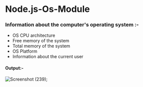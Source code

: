 # Node.js-Os-Module

<h3>Information about the computer's operating system :- </h3>
<ul>
  <li> OS CPU architecture </li>
  <li> Free memory of the system </li>
  <li> Total memory of the system </li>
  <li> OS Platform </li>
  <li> Information about the current user </li>
</ul>
<h4> Output:- </h4>

![Screenshot (239)](https://user-images.githubusercontent.com/81357299/143531038-45fc4a00-a661-48fd-8a84-a5c683547cfb.png);
